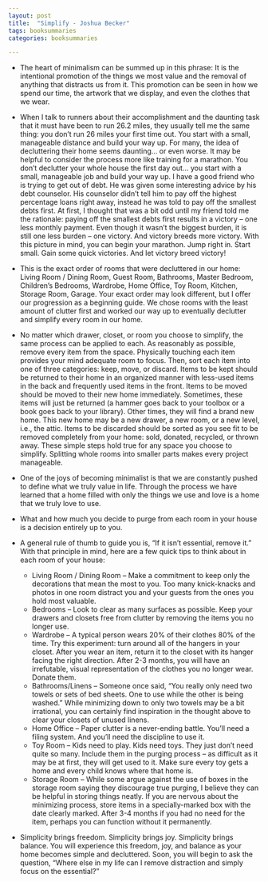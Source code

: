 ```yaml
---
layout: post
title:  "Simplify - Joshua Becker"
tags: booksummaries
categories: booksummaries

---
```


- The heart of minimalism can be summed up in this phrase: It is the intentional promotion of the things we most value and the removal of anything that distracts us from it. This promotion can be seen in how we spend our time, the artwork that we display, and even the clothes that we wear.

- When I talk to runners about their accomplishment and the daunting task that it must have been to run 26.2 miles, they usually tell me the same thing: you don’t run 26 miles your first time out. You start with a small, manageable distance and build your way up. For many, the idea of decluttering their home seems daunting... or even worse. It may be helpful to consider the process more like training for a marathon. You don’t declutter your whole house the first day out... you start with a small, manageable job and build your way up. I have a good friend who is trying to get out of debt. He was given some interesting advice by his debt counselor. His counselor didn’t tell him to pay off the highest percentage loans right away, instead he was told to pay off the smallest debts first. At first, I thought that was a bit odd until my friend told me the rationale: paying off the smallest debts first results in a victory – one less monthly payment. Even though it wasn’t the biggest burden, it is still one less burden – one victory. And victory breeds more victory. With this picture in mind, you can begin your marathon. Jump right in. Start small. Gain some quick victories. And let victory breed victory!

- This is the exact order of rooms that were decluttered in our home: Living Room / Dining Room, Guest Room, Bathrooms, Master Bedroom, Children’s Bedrooms, Wardrobe, Home Office, Toy Room, Kitchen, Storage Room, Garage. Your exact order may look different, but I offer our progression as a beginning guide. We chose rooms with the least amount of clutter first and worked our way up to eventually declutter and simplify every room in our home.

- No matter which drawer, closet, or room you choose to simplify, the same process can be applied to each. As reasonably as possible, remove every item from the space. Physically touching each item provides your mind adequate room to focus. Then, sort each item into one of three categories: keep, move, or discard. Items to be kept should be returned to their home in an organized manner with less-used items in the back and frequently used items in the front. Items to be moved should be moved to their new home immediately. Sometimes, these items will just be returned (a hammer goes back to your toolbox or a book goes back to your library). Other times, they will find a brand new home. This new home may be a new drawer, a new room, or a new level, i.e., the attic. Items to be discarded should be sorted as you see fit to be removed completely from your home: sold, donated, recycled, or thrown away. These simple steps hold true for any space you choose to simplify. Splitting whole rooms into smaller parts makes every project manageable.

- One of the joys of becoming minimalist is that we are constantly pushed to define what we truly value in life. Through the process we have learned that a home filled with only the things we use and love is a home that we truly love to use.

- What and how much you decide to purge from each room in your house is a decision entirely up to you.

- A general rule of thumb to guide you is, “If it isn’t essential, remove it.” With that principle in mind, here are a few quick tips to think about in each room of your house:
  - Living Room / Dining Room – Make a commitment to keep only the decorations that mean the most to you. Too many knick-knacks and photos in one room distract you and your guests from the ones you hold most valuable.
  - Bedrooms – Look to clear as many surfaces as possible. Keep your drawers and closets free from clutter by removing the items you no longer use.
  - Wardrobe – A typical person wears 20% of their clothes 80% of the time. Try this experiment: turn around all of the hangers in your closet. After you wear an item, return it to the closet with its hanger facing the right direction. After 2-3 months, you will have an irrefutable, visual representation of the clothes you no longer wear. Donate them.
  - Bathrooms/Linens – Someone once said, “You really only need two towels or sets of bed sheets. One to use while the other is being washed.” While minimizing down to only two towels may be a bit irrational, you can certainly find inspiration in the thought above to clear your closets of unused linens.
  - Home Office – Paper clutter is a never-ending battle. You’ll need a filing system. And you’ll need the discipline to use it.
  - Toy Room – Kids need to play. Kids need toys. They just don’t need quite so many. Include them in the purging process – as difficult as it may be at first, they will get used to it. Make sure every toy gets a home and every child knows where that home is.
  - Storage Room – While some argue against the use of boxes in the storage room saying they discourage true purging, I believe they can be helpful in storing things neatly. If you are nervous about the minimizing process, store items in a specially-marked box with the date clearly marked. After 3-4 months if you had no need for the item, perhaps you can function without it permanently.

- Simplicity brings freedom. Simplicity brings joy. Simplicity brings balance. You will experience this freedom, joy, and balance as your home becomes simple and decluttered. Soon, you will begin to ask the question, “Where else in my life can I remove distraction and simply focus on the essential?”
